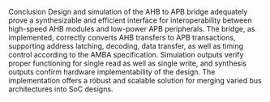 Conclusion
Design and simulation of the AHB to APB bridge adequately prove a synthesizable and efficient interface for interoperability between high-speed AHB modules and low-power APB peripherals. The bridge, as implemented, correctly converts AHB transfers to APB transactions, supporting address latching, decoding, data transfer, as well as timing control according to the AMBA specification. Simulation outputs verify proper functioning for single read as well as single write, and synthesis outputs confirm hardware implementability of the design. The implementation offers a robust and scalable solution for merging varied bus architectures into SoC designs.
